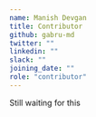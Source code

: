 ```yaml
---
name: Manish Devgan
title: Contributor
github: gabru-md
twitter: ""
linkedin: ""
slack: ""
joining_date: ""
role: "contributor"
---
```


Still waiting for this
